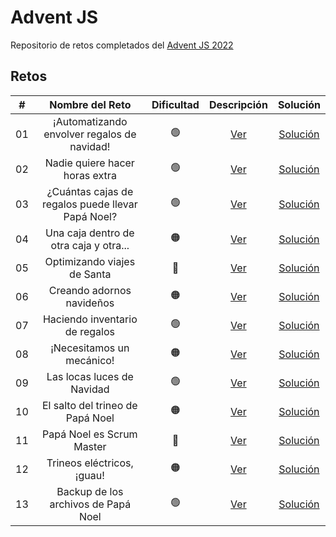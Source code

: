 <h1> Advent JS </h1>
<p>Repositorio de retos completados del <a href="https://adventjs.dev/">Advent JS 2022</a></p>
<h2>Retos</h2>
<table>
<thead>
<tr>
<th align="center">#</th>
<th align="center">Nombre del Reto</th>
<th align="center">Dificultad<sup></th>
<th align="center">Descripción</th>
<th align="center">Solución</th>
</tr>
</thead>
<tbody>
<tr>
<td align="center">01</td>
<td align="center">¡Automatizando envolver regalos de navidad!</td>
<td align="center"><g-emoji class="emoji" alias="green_circle" fallback-src="https://github.githubassets.com/images/icons/emoji/unicode/1f7e2.png">🟢</g-emoji></td>
<td align="center"><a href="https://github.com/JoseNunhez/Advent-JS--2022/blob/main/Reto1/Readme.md">Ver</a></td>
<td align="center"><a href="https://github.com/JoseNunhez/Advent-JS--2022/blob/main/Reto1/index.js">Solución</a></td>
</tr>
<tr>
<td align="center">02</td>
<td align="center">Nadie quiere hacer horas extra</td>
<td align="center"><g-emoji class="g-emoji" alias="green_circle" fallback-src="https://github.githubassets.com/images/icons/emoji/unicode/1f7e2.png">🟢</g-emoji></td>
<td align="center"><a href="https://github.com/JoseNunhez/Advent-JS--2022/blob/main/Reto2/readme.md" rel="nofollow">Ver</a></td>
<td align="center"><a href="https://github.com/JoseNunhez/Advent-JS--2022/blob/main/Reto2/index.js">Solución</a></td>
</tr>
<tr>
<td align="center">03</td>
<td align="center">¿Cuántas cajas de regalos puede llevar Papá Noel?</td>
<td align="center"><g-emoji class="g-emoji" alias="green_circle" fallback-src="https://github.githubassets.com/images/icons/emoji/unicode/1f7e2.png">🟢</g-emoji></td>
<td align="center"><a href="https://github.com/JoseNunhez/Advent-JS--2022/blob/main/Reto3/readme.md" rel="nofollow">Ver</a></td>
<td align="center"><a href="https://github.com/JoseNunhez/Advent-JS--2022/blob/main/Reto3/index.js">Solución</a></td>
</tr>
<tr>
<td align="center">04</td>
<td align="center">Una caja dentro de otra caja y otra...</td>
<td align="center"><g-emoji class="g-emoji" alias="orange_circle" fallback-src="https://github.githubassets.com/images/icons/emoji/unicode/1f7e0.png">🟠</g-emoji></td>
<td align="center"><a href="https://github.com/JoseNunhez/Advent-JS--2022/blob/main/Reto4/readme.md" rel="nofollow">Ver</a></td>
<td align="center"><a href="https://github.com/JoseNunhez/Advent-JS--2022/blob/main/Reto4/index.js">Solución</a></td>
</tr>
<tr>
<td align="center">05</td>
<td align="center">Optimizando viajes de Santa</td>
<td align="center"><g-emoji class="g-emoji" alias="red_circle" fallback-src="https://github.githubassets.com/images/icons/emoji/unicode/1f534.png">🔴</g-emoji></td>
<td align="center"><a href="https://github.com/JoseNunhez/Advent-JS--2022/blob/main/Reto5/readme.md" rel="nofollow">Ver</a></td>
<td align="center"><a href="https://github.com/JoseNunhez/Advent-JS--2022/blob/main/Reto5/index.js">Solución</a></td>
</tr>
<tr>
<td align="center">06</td>
<td align="center">Creando adornos navideños</td>
<td align="center"><g-emoji class="g-emoji" alias="orange_circle" fallback-src="https://github.githubassets.com/images/icons/emoji/unicode/1f7e0.png">🟠</g-emoji></td>
<td align="center"><a href="https://github.com/JoseNunhez/Advent-JS--2022/blob/main/Reto6/readme.md" rel="nofollow">Ver</a></td>
<td align="center"><a href="https://github.com/JoseNunhez/Advent-JS--2022/blob/main/Reto6/index.js">Solución</a></td>
</tr>
<tr>
<td align="center">07</td>
<td align="center">Haciendo inventario de regalos</td>
<td align="center"><g-emoji class="g-emoji" alias="green_circle" fallback-src="https://github.githubassets.com/images/icons/emoji/unicode/1f7e2.png">🟢</g-emoji></td>
<td align="center"><a href="https://github.com/JoseNunhez/Advent-JS--2022/blob/main/Reto7/readme.md" rel="nofollow">Ver</a></td>
<td align="center"><a href="https://github.com/JoseNunhez/Advent-JS--2022/blob/main/Reto7/index.js">Solución</a></td>
</tr>
<tr>
<td align="center">08</td>
<td align="center">¡Necesitamos un mecánico!</td>
<td align="center"><g-emoji class="g-emoji" alias="orange_circle" fallback-src="https://github.githubassets.com/images/icons/emoji/unicode/1f7e0.png">🟠</g-emoji></td>
<td align="center"><a href="https://github.com/JoseNunhez/Advent-JS--2022/blob/main/Reto8/readme.md" rel="nofollow">Ver</a></td>
<td align="center"><a href="https://github.com/JoseNunhez/Advent-JS--2022/blob/main/Reto8/index.js">Solución</a></td>
</tr>
<tr>
<td align="center">09</td>
<td align="center">Las locas luces de Navidad</td>
<td align="center"><g-emoji class="g-emoji" alias="green_circle" fallback-src="https://github.githubassets.com/images/icons/emoji/unicode/1f7e2.png">🟢</g-emoji></td>
<td align="center"><a href="https://github.com/JoseNunhez/Advent-JS--2022/blob/main/Reto9/readme.md" rel="nofollow">Ver</a></td>
<td align="center"><a href="https://github.com/JoseNunhez/Advent-JS--2022/blob/main/Reto9/index.js">Solución</a></td>
</tr>
<tr>
<td align="center">10</td>
<td align="center">El salto del trineo de Papá Noel</td>
<td align="center"><g-emoji class="g-emoji" alias="orange_circle" fallback-src="https://github.githubassets.com/images/icons/emoji/unicode/1f7e0.png">🟠</g-emoji></td>
<td align="center"><a href="https://github.com/JoseNunhez/Advent-JS--2022/blob/main/Reto10/readme.md" rel="nofollow">Ver</a></td>
<td align="center"><a href="https://github.com/JoseNunhez/Advent-JS--2022/blob/main/Reto10/index.js">Solución</a></td>
</tr>
<tr>
<td align="center">11</td>
<td align="center">Papá Noel es Scrum Master</td>
<td align="center"><g-emoji class="g-emoji" alias="red_circle" fallback-src="https://github.githubassets.com/images/icons/emoji/unicode/1f534.png">🔴</g-emoji></td>
<td align="center"><a href="https://github.com/JoseNunhez/Advent-JS--2022/blob/main/Reto11/readme.md" rel="nofollow">Ver</a></td>
<td align="center"><a href="https://github.com/JoseNunhez/Advent-JS--2022/blob/main/Reto11/index.js">Solución</a></td>
</tr>
<tr>
<td align="center">12</td>
<td align="center">Trineos eléctricos, ¡guau!</td>
<td align="center"><g-emoji class="g-emoji" alias="orange_circle" fallback-src="https://github.githubassets.com/images/icons/emoji/unicode/1f7e0.png">🟠</g-emoji></td>
<td align="center"><a href="https://github.com/JoseNunhez/Advent-JS--2022/blob/main/Reto12/readme.md" rel="nofollow">Ver</a></td>
<td align="center"><a href="https://github.com/JoseNunhez/Advent-JS--2022/blob/main/Reto12/index.js">Solución</a></td>
</tr>
<tr>
<td align="center">13</td>
<td align="center">Backup de los archivos de Papá Noel</td>
<td align="center"><g-emoji class="g-emoji" alias="green_circle" fallback-src="https://github.githubassets.com/images/icons/emoji/unicode/1f7e2.png">🟢</g-emoji></td>
<td align="center"><a href="https://github.com/JoseNunhez/Advent-JS--2022/blob/main/Reto12/readme.md" rel="nofollow">Ver</a></td>
<td align="center"><a href="https://github.com/JoseNunhez/Advent-JS--2022/blob/main/Reto13/index.js">Solución</a></td>
</tr>
</tbody>
</table>

